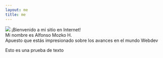 ```yaml
---
layout: me
title: me
---
```


<div class="pull-left">
	<img src="https://i.ibb.co/qNJ7dmw/alfonsomozkoh-mii.png">
	¡Bienvenido a mi sitio en Internet!<br>Mi nombre es Alfonso Mozko H.<br>Apuesto que estás impresionado sobre los avances en el mundo Webdev
</div>

Esto es una prueba de texto
